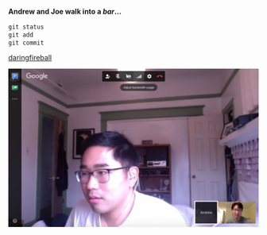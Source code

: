 **Andrew and Joe walk into a *bar*...**

    git status
    git add
    git commit

[daringfireball](http://daringfireball.net/projects/markdown/syntax#html)

![screenshot](/screenshot/screenshot.jpg)
